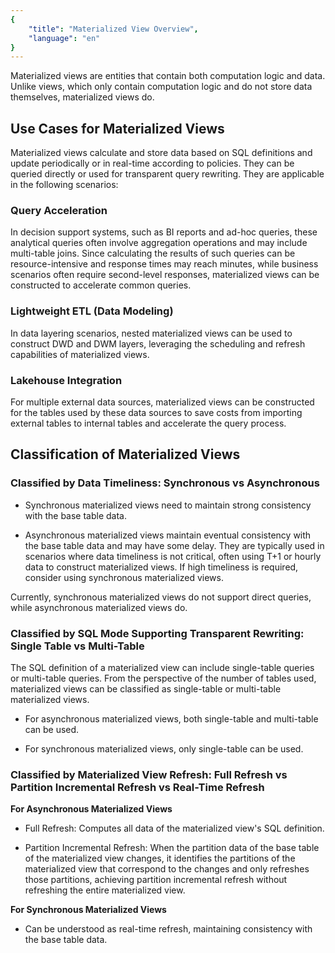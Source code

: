 ```yaml
---
{
    "title": "Materialized View Overview",
    "language": "en"
}
---
```


Materialized views are entities that contain both computation logic and data. Unlike views, which only contain computation logic and do not store data themselves, materialized views do.

## Use Cases for Materialized Views

Materialized views calculate and store data based on SQL definitions and update periodically or in real-time according to policies. They can be queried directly or used for transparent query rewriting. They are applicable in the following scenarios:

### Query Acceleration

In decision support systems, such as BI reports and ad-hoc queries, these analytical queries often involve aggregation operations and may include multi-table joins. Since calculating the results of such queries can be resource-intensive and response times may reach minutes, while business scenarios often require second-level responses, materialized views can be constructed to accelerate common queries.

### Lightweight ETL (Data Modeling)

In data layering scenarios, nested materialized views can be used to construct DWD and DWM layers, leveraging the scheduling and refresh capabilities of materialized views.

### Lakehouse Integration

For multiple external data sources, materialized views can be constructed for the tables used by these data sources to save costs from importing external tables to internal tables and accelerate the query process.

## Classification of Materialized Views

### Classified by Data Timeliness: Synchronous vs Asynchronous

- Synchronous materialized views need to maintain strong consistency with the base table data.

- Asynchronous materialized views maintain eventual consistency with the base table data and may have some delay. They are typically used in scenarios where data timeliness is not critical, often using T+1 or hourly data to construct materialized views. If high timeliness is required, consider using synchronous materialized views.

Currently, synchronous materialized views do not support direct queries, while asynchronous materialized views do.

### Classified by SQL Mode Supporting Transparent Rewriting: Single Table vs Multi-Table

The SQL definition of a materialized view can include single-table queries or multi-table queries. From the perspective of the number of tables used, materialized views can be classified as single-table or multi-table materialized views.

- For asynchronous materialized views, both single-table and multi-table can be used.

- For synchronous materialized views, only single-table can be used.

### Classified by Materialized View Refresh: Full Refresh vs Partition Incremental Refresh vs Real-Time Refresh

**For Asynchronous Materialized Views**

- Full Refresh: Computes all data of the materialized view's SQL definition.

- Partition Incremental Refresh: When the partition data of the base table of the materialized view changes, it identifies the partitions of the materialized view that correspond to the changes and only refreshes those partitions, achieving partition incremental refresh without refreshing the entire materialized view.

**For Synchronous Materialized Views**

- Can be understood as real-time refresh, maintaining consistency with the base table data.